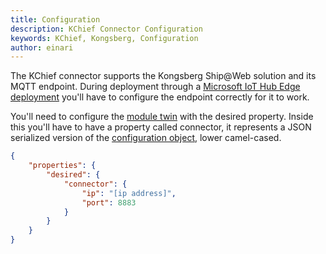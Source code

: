 ```yaml
---
title: Configuration
description: KChief Connector Configuration
keywords: KChief, Kongsberg, Configuration
author: einari
---
```

The KChief connector supports the Kongsberg Ship@Web solution and its MQTT endpoint.
During deployment through a [Microsoft IoT Hub Edge deployment](https://docs.microsoft.com/en-us/azure/iot-edge/module-composition)
you'll have to configure the endpoint correctly for it to work.

You'll need to configure the [module twin](https://docs.microsoft.com/en-us/azure/iot-hub/iot-hub-devguide-module-twins)
with the desired property. Inside this you'll have to have a property called connector,
it represents a JSON serialized version of the
[configuration object](https://github.com/dolittle-timeseries/KChief/blob/master/Source/ConnectorConfiguration.cs),
lower camel-cased.

```json
{
    "properties": {
        "desired": {
            "connector": {
                "ip": "[ip address]",
                "port": 8883
            }
        }
    }
}
```